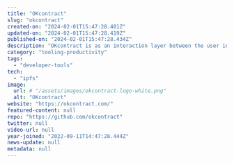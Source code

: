 ```yaml
---
title: "OKcontract"
slug: "okcontract"
created-on: "2024-02-01T15:47:28.401Z"
updated-on: "2024-02-01T15:47:28.419Z"
published-on: "2024-02-01T15:47:28.434Z"
description: "OKcontract is as an interaction layer between the user interface and the smart contracts. OKcontract makes it easier for developers to specify transactions, implement and handle smart contract interactions."
category: "tooling-productivity"
tags:
  - "developer-tools"
tech:
  - "ipfs"
image:
  url: # "/assets/images/okcontract-logo-white.png"
  alt: "OKcontract"
website: "https://okcontract.com/"
featured-content: null
repo: "https://github.com/okcontract"
twitter: null
video-url: null
year-joined: "2022-09-11T14:47:28.444Z"
news-update: null
metadata: null
---
```

